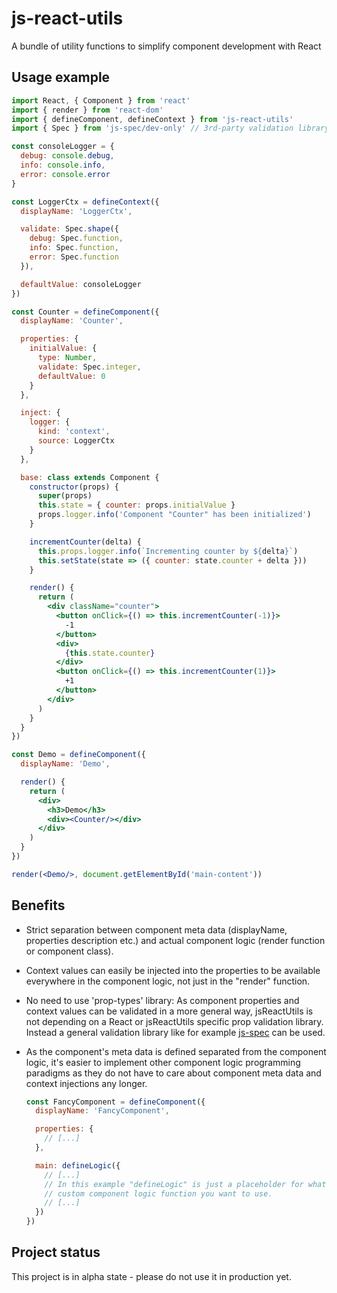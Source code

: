 # js-react-utils
A bundle of utility functions to simplify component development with React

## Usage example

```jsx
import React, { Component } from 'react'
import { render } from 'react-dom'
import { defineComponent, defineContext } from 'js-react-utils'
import { Spec } from 'js-spec/dev-only' // 3rd-party validation library

const consoleLogger = {
  debug: console.debug,
  info: console.info,
  error: console.error
}

const LoggerCtx = defineContext({
  displayName: 'LoggerCtx',

  validate: Spec.shape({
    debug: Spec.function,
    info: Spec.function,
    error: Spec.function
  }),

  defaultValue: consoleLogger
})

const Counter = defineComponent({
  displayName: 'Counter',

  properties: {
    initialValue: {
      type: Number,
      validate: Spec.integer,
      defaultValue: 0
    }
  },

  inject: {
    logger: {
      kind: 'context',
      source: LoggerCtx
    }
  },

  base: class extends Component {
    constructor(props) {
      super(props)
      this.state = { counter: props.initialValue }
      props.logger.info('Component "Counter" has been initialized')
    }

    incrementCounter(delta) {
      this.props.logger.info(`Incrementing counter by ${delta}`)
      this.setState(state => ({ counter: state.counter + delta }))
    }

    render() {
      return (
        <div className="counter">
          <button onClick={() => this.incrementCounter(-1)}>
            -1
          </button>
          <div>
            {this.state.counter}
          </div>
          <button onClick={() => this.incrementCounter(1)}>
            +1
          </button>
        </div>
      )
    }
  }
})

const Demo = defineComponent({
  displayName: 'Demo',

  render() {
    return (
      <div>
        <h3>Demo</h3>
        <div><Counter/></div>
      </div>
    )
  }
})

render(<Demo/>, document.getElementById('main-content'))
```

## Benefits

- Strict separation between component meta data (displayName, properties
  description etc.) and actual component logic (render function or component
  class).

- Context values can easily be injected into the properties to be available
  everywhere in the component logic, not just in the "render" function.

- No need to use 'prop-types' library: As component properties and context values
  can be validated in a more general way, jsReactUtils is not depending on a
  React or jsReactUtils specific prop validation library.
  Instead a general validation library like for example
  [js-spec](https://github.com/js-works/js-spec) can be used. 

- As the component's meta data is defined separated from the component logic, it's
  easier to implement other component logic programming paradigms as they do not have
  to care about component meta data and context injections any longer.

  ```jsx
  const FancyComponent = defineComponent({
    displayName: 'FancyComponent',

    properties: {
      // [...]
    },

    main: defineLogic({
      // [...]
      // In this example "defineLogic" is just a placeholder for whatever
      // custom component logic function you want to use.
      // [...]
    })  
  })
  ```

## Project status

This project is in alpha state - please do not use it in production yet.
